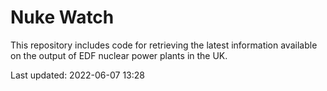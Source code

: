 # Nuke Watch

This repository includes code for retrieving the latest information available on the output of EDF nuclear power plants in the UK.

Last updated: 2022-06-07 13:28